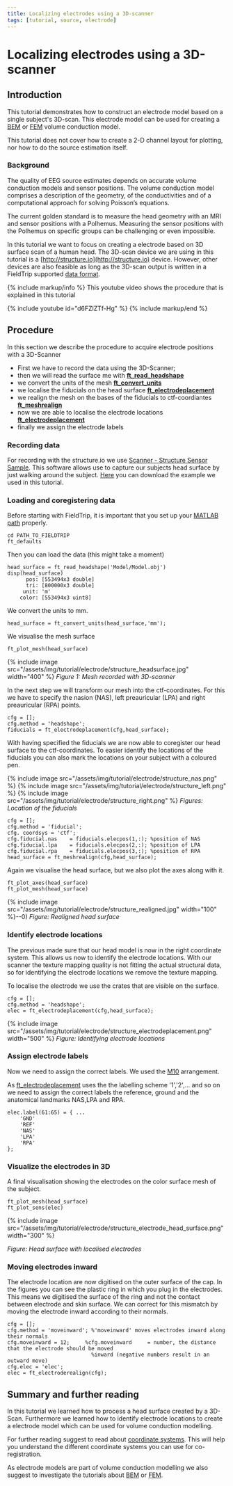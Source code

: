```yaml
---
title: Localizing electrodes using a 3D-scanner
tags: [tutorial, source, electrode]
---
```


# Localizing electrodes using a 3D-scanner

## Introduction

This tutorial demonstrates how to construct an electrode model based on a single subject's 3D-scan. This electrode model can be used for creating a [BEM](/tutorial/headmodel_eeg_bem) or [FEM](/tutorial/headmodel_eeg_fem) volume conduction model.

This tutorial does not cover how to create a 2-D channel layout for plotting, nor how to do the source estimation itself.

###  Background

The quality of EEG source estimates depends on accurate volume conduction models and sensor positions. The volume conduction model comprises a description of the geometry, of the conductivities and of a computational approach for solving Poisson’s equations. 

The current golden standard is to measure the head geometry with an MRI and sensor positions with a Polhemus. Measuring the sensor positions with the Polhemus on specific groups can be challenging or even impossible.

In this tutorial we want to focus on creating a electrode  based on 3D surface scan of a human head. The 3D-scan device we are using in this tutorial is a [http://structure.io](http://structure.io) device. However, other devices are also feasible as long as the 3D-scan output is written in a FieldTrip supported [data format](/faq/dataformat).

{% include markup/info %}
This youtube video shows the procedure that is explained in this tutorial

{% include youtube id="d6FZlZTf-Hg" %}
{% include markup/end %}

## Procedure

In this section we describe the procedure to acquire electrode positions with a 3D-Scanner
*  First we have to record the data using the 3D-Scanner;
*  then we will read the surface me with **[ft_read_headshape](/reference/ft_read_headshape)**
*  we convert the units of the mesh **[ft_convert_units](/reference/ft_convert_units)**
*  we localise the fiducials on the head surface **[ft_electrodeplacement](/reference/ft_electrodeplacement)**
*  we realign the mesh on the bases of the fiducials to ctf-coordiantes **[ft_meshrealign](/reference/ft_meshrealign)**
*  now we are able to localise the electrode locations **[ft_electrodeplacement](/reference/ft_electrodeplacement)**
*  finally we assign the electrode labels

### Recording data

For recording with the structure.io we use [Scanner - Structure Sensor Sample](https://itunes.apple.com/us/app/scanner-structure-sensor-sample/id891169722?mt=8). This software allows use to capture our subjects head surface by just walking around the subject. [Here](ftp://ftp.fieldtriptoolbox.org/pub/fieldtrip/tutorial/electrode/3D-Scan.zip ) you can download the example we used in this tutorial.

### Loading and coregistering data

Before starting with FieldTrip, it is important that you set up your [MATLAB path](/faq/should_i_add_fieldtrip_with_all_subdirectories_to_my_matlab_path) properly.

	cd PATH_TO_FIELDTRIP
	ft_defaults

Then you can load the data (this might take a moment)

	head_surface = ft_read_headshape('Model/Model.obj')
	disp(head_surface)
	      pos: [553494x3 double]
	      tri: [800000x3 double]
	     unit: 'm'
	    color: [553494x3 uint8]

We convert the units to mm.

	head_surface = ft_convert_units(head_surface,'mm');

We visualise the mesh surface

	ft_plot_mesh(head_surface)

{% include image src="/assets/img/tutorial/electrode/structure_headsurface.jpg" width="400" %}
*Figure 1: Mesh recorded with 3D-scanner*

In the next step we will transform our mesh into the ctf-coordinates. For this we have to specify the nasion (NAS), left preauricular (LPA) and right preauricular (RPA) points.

	cfg = [];
	cfg.method = 'headshape';
	fiducials = ft_electrodeplacement(cfg,head_surface);

With having specified the fiducials we are now able to coregister our head surface to the ctf-coordinates. To easier identify the locations of the fiducials you can also mark the locations on your subject with a coloured pen.

{% include image src="/assets/img/tutorial/electrode/structure_nas.png" %}
{% include image src="/assets/img/tutorial/electrode/structure_left.png" %}
{% include image src="/assets/img/tutorial/electrode/structure_right.png" %}
*Figures: Location of the fiducials*

	cfg = [];
	cfg.method = 'fiducial';
	cfg. coordsys = 'ctf';
	cfg.fiducial.nas    = fiducials.elecpos(1,:); %position of NAS
	cfg.fiducial.lpa    = fiducials.elecpos(2,:); %position of LPA
	cfg.fiducial.rpa    = fiducials.elecpos(3,:); %position of RPA
	head_surface = ft_meshrealign(cfg,head_surface);

Again we visualise the head surface, but we also plot the axes along with it.

	ft_plot_axes(head_surface)
	ft_plot_mesh(head_surface)

{% include image src="/assets/img/tutorial/electrode/structure_realigned.jpg" width="100" %}--0)
*Figure: Realigned head surface*

### Identify electrode locations

The previous made sure that our head model is now in the right coordinate system. This allows us now to identify the electrode locations. With our scanner the texture mapping quality is not fitting the actual structural data, so for identifying the electrode locations we remove the texture mapping.

To localise the electrode we use the crates that are visible on the surface.

	cfg = [];
	cfg.method = 'headshape';
	elec = ft_electrodeplacement(cfg,head_surface);

{% include image src="/assets/img/tutorial/electrode/structure_electrodeplacement.png" width="500" %}
*Figure: Identifying electrode locations*

### Assign electrode labels

Now we need to assign the correct labels. We used the [M10](http://www.easycap.de/e/electrodes/13_M10.htm) arrangement.

As [ft_electrodeplacement](/reference/ft_electrodeplacement) uses the the labelling scheme '1','2',... and so on we need to assign the correct labels the reference, ground and the anatomical landmarks NAS,LPA and RPA.

	elec.label(61:65) = { ...
	    'GND'
	    'REF'
	    'NAS'
	    'LPA'
	    'RPA'  
	};

### Visualize the electrodes in 3D

A final visualisation showing the electrodes on the color surface mesh of the subject.

	ft_plot_mesh(head_surface)
	ft_plot_sens(elec)

{% include image src="/assets/img/tutorial/electrode/structure_electrode_head_surface.png" width="300" %}

*Figure: Head surface with localised electrodes*

### Moving electrodes inward

The electrode location are now digitised on the outer surface of the cap. In the figures you can see the plastic ring in which you plug in the electrodes. This means we digitised the surface of the ring and not the contact between electrode and skin surface. We can correct for this mismatch by moving the electrode inward according to their normals.

	cfg = [];
	cfg.method = 'moveinward'; %'moveinward' moves electrodes inward along their normals
	cfg.moveinward = 12;     %cfg.moveinward     = number, the distance that the electrode should be moved
	                           %inward (negative numbers result in an outward move)
	cfg.elec = 'elec';
	elec = ft_electroderealign(cfg);

## Summary and further reading

In this tutorial we learned how to process a head surface created by a 3D-Scan. Furthermore we learned how to identify electrode locations to create a electrode model which can be used for volume conduction modelling.

For further reading suggest to read  about [coordinate systems](/faq/how_are_the_different_head_and_mri_coordinate_systems_defined). This will help you understand the different coordinate systems you can use for co-registration.

As electrode models are part of volume conduction modelling we also suggest to investigate the tutorials about [BEM](/tutorial/headmodel_eeg_bem) or [FEM](/tutorial/headmodel_eeg_fem).
